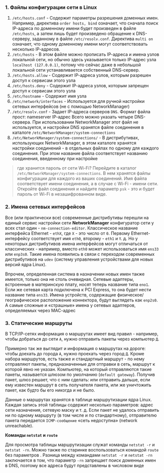 
### 1. Файлы конфигурации сети в Linux

1. `/etc/hosts.conf` - Содержит параметры разрешения доменных имен. Например, директива `order hosts, bind` означает, что сначала поиск IР-адреса по доменному имени будет произведен в файле `/etc/hosts`, а затем лишь будет произведено обращение к DNS-cepвepy, заданному в файле `/etc/resolv.conf`. Директива `multi on` означает, что одному доменному имени могут соответствовать несколько IР-адресов.
2. `/etc/hosts` - В этом файле можно прописать IР-адреса и имена узлов локальной сети, но обычно здесь указывается только IР-адрес узла `localhost (127.0.0.1)`, потому что сейчас даже в небольшой локальной сети устанавливается собственный DNS-cepвep.
3. `/etc/hosts.allow` - Содержит IР-адреса узлов, которым разрешен доступ к сервисам этого узла
4. `/etc/hosts.deny` - Содержит IР-адреса узлов, которым запрещен доступ к сервисам этого узла
5. `/etc/hostname` - Содержит имя узла
6. `/etc/network/interfaces` - Используется для ручной настройки сетевых интерфейсов (не с помощью NetworkManager)
7. `/etc/resolv.conf` - Задает IР-адреса серверов `DNS`. Формат файла прост: nameserver IР-адрес Всего можно указать четыре DNS-cepвepa. При использовании NetworkManager этот файл не используется, и настройки DNS хранятся файле соединения в каталоге `/etc/NetworkManager/system-connections`
8. `/etc/NetworkManager/system-connections/` - В дистрибутивах, использующих NetworkManager, в этом каталоге хранятся настройки соединений - в отдельных файлах по одному для каждого соединения. При этом название файла соответствует названию соединения, введенному при настройке

> где хранится пароль от сети Wi-Fi? Перейдите в каталог `/etc/NetworkManager/system-connections`. В нем хранятся файлы конфигурации для каждого из ваших соединений. Имя файла соответствует имени соединения, а в случае с Wi-Fi - имени сети. Откройте файл соединения и найдите параметр `psk` - это и будет пароль от Wi-Fi в незашифрованном виде.

### 2. Имена сетевых интерфейсов

Все (или практически все) современные дистрибутивы перешли на единый сервис настройки сети **NetworkManager** конфигуратор сети у всех стал один - `nm-connection-editor`. Классическое название интерфейса Ethernet - `ethX`, где `Х` - это число от `0`. Первому Еthеrnеt-интерфейсу соответствует имя `eth0`, второму - `eth1` и т. д. Но у некоторых дистрибутивов имена интерфейсов могут отличаться от классических - например, вместо `eth0` может использоваться имя `ens33` или `enp3s0`. Такие имена появились в связи с переходом современных дистрибутивов на `udev` (систему
управления устройствами для новых версий ядра Linux).

Впрочем, определенная система в назначении новых имен также имеется, только она не столь очевидная. Сетевые адаптеры, встроенные в материнскую плату, носят теперь название типа `eno1`. Если же сетевая карта подключена к PCI Express, то она будет нести название типа `ens33`. Имена устройств, содержащие физическое/географическое расположение коннектора, будут выглядеть как `enp2s0`. А самые сложные и «страшные» имена у сетевых адаптеров, определяемых через МАС-адрес
### 3. Статические маршруты

В ТСР/IР-сетях информация о маршрутах имеет вид правил - например, чтобы добраться до сети `А`, нужно отправить пакеты через компьютер `Д`.

Примерно так же выглядит и информация о маршрутах на дороге: чтобы доехать до города `А`, нужно проехать через город `Д`. Кроме набора маршрутов, есть также и стандартный маршрут - по нему отправляют пакеты, предназначенные для отправки в сеть, маршрут к которой явно не указан. Компьютер, на который отправляются такие пакеты, называется шлюзом по умолчанию (`default gateway`). Получив пакет, шлюз решает, что с ним сделать: или отправить дальше, если ему известен маршрут в сеть получателя пакета, или же уничтожить пакет, как будто бы его никогда и не было.

Данные о маршрутах хранятся в таблице маршрутизации ядра Linux. Каждая запись этой таблицы содержит несколько параметров: адрес сети назначения, сетевую маску и т. д. Если пакет не удалось отправить ни по одному маршруту (в том числе и по стандартному), отправителю пакета передается `IСМР-сообщение` «сеть недоступна» (network unreachaЬle).

**Команды `netstat` и `route`**

Для просмотра таблицы маршрутизации служат команды `netstat -r` и `netstat -rn`. Можно также по старинке воспользоваться командой `route` без параметров . Разница между командами `netstat -r` и `netstat -rn` заключается в том, что параметр `-rn` запрещает поиск доменных имен в DNS, поэтому все адреса будут представлены в числовом виде

